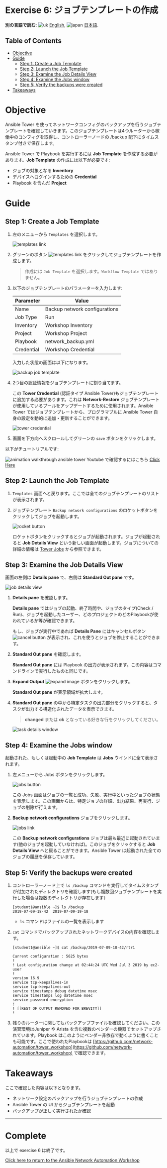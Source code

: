 # Exercise 6: ジョブテンプレートの作成

**別の言語で読む**: ![uk](../../../images/uk.png) [English](README.md),  ![japan](../../../images/japan.png) [日本語](README.ja.md).

## Table of Contents

- [Objective](#objective)
- [Guide](#guide)
   - [Step 1: Create a Job Template](#step-1-create-a-job-template)
   - [Step 2: Launch the Job Template](#step-2-launch-the-job-template)
   - [Step 3: Examine the Job Details View](#step-3-examine-the-job-details-view)
   - [Step 4: Examine the Jobs window](#step-4-examine-the-jobs-window)
   - [Step 5: Verify the backups were created](#step-5-verify-the-backups-were-created)
- [Takeaways](#takeaways)

# Objective

Ansible Tower を使ってネットワークコンフィグのバックアップを行うジョブテンプレートを確認していきます。このジョブテンプレートは4つルーターから稼働中のコンフィグを取得し、コントローラーノードの /backup 配下にタイムスタンプ付きで保存します。

Ansible Tower で Playbook を実行するには **Job Template** を作成する必要があります。**Job Template** の作成には以下が必要です:
 - ジョブの対象となる **Inventory**
 - デバイスへログインするための **Credential**
 - Playbook を含んだ **Project**

# Guide

## Step 1: Create a Job Template

1.  左のメニューから `Templates` を選択します。

    ![templates link](images/templates.png)

2. グリーンのボタン ![templates link](images/add.png) をクリックしてジョブテンプレートを作成します。

    >作成には `Job Template` を選択します。`Workflow Template` ではありません。

3. 以下のジョブテンプレートのパラメーターを入力します:

    | Parameter | Value |
    |---|---|
    | Name  | Backup network configurations  |
    |  Job Type |  Run |
    |  Inventory |  Workshop Inventory |
    |  Project |  Workshop Project |
    |  Playbook |  network_backup.yml |
    |  Credential |  Workshop Credential |


    入力した状態の画面は以下になります。

    ![backup job template](images/backup.png)

4. 2つ目の認証情報をジョブテンプレートに割り当てます。

    この **Tower Credential** (認証タイプ Ansible Tower)もジョブテンプレートに追加する必要があります。これは **Network-Restore** ジョブテンプレートが使用しているプールをアップデートするために使用されます。Ansible Tower ではジョブテンプレートから、プログラマブルに Ansible Tower 自身の設定を動的に追加・更新することができます。

    ![tower credential](images/tower_credential.png)

5. 画面を下方向へスクロールしてグリーンの `save` ボタンをクリックします。

以下がチュートリアルです:

![animation walkthrough ansible tower](images/job_template.gif)
Youtube で確認するにはこちら  [Click Here](https://youtu.be/EQVkFaQYRiE)


## Step 2: Launch the Job Template

1. `Templates` 画面へと戻ります。ここでは全てのジョブテンプレートのリストが表示されます。

2. ジョブテンプレート `Backup network configurations` のロケットボタンをクリックしてジョブを起動します。

    ![rocket button](images/rocket.png)

    ロケットボタンをクリックするとジョブが起動されます。ジョブが起動されると **Job Details View** という新しい画面が起動します。ジョブについての詳細の情報は [Tower Jobs](https://docs.ansible.com/ansible-tower/latest/html/userguide/jobs.html) から参照できます。

## Step 3: Examine the Job Details View

画面の左側は **Details pane** で、右側は **Standard Out pane** です。

![job details view](images/jobfinish.png)

1.  **Details pane** を確認します。

    **Details pane** ではジョブの起動、終了時間や、ジョブのタイプ(Check / Run)、ジョブを起動したユーザー、どのプロジェクトのどのPlaybookが使われているか等が確認できます。

    もし、ジョブが実行中であれば **Details Pane** にはキャンセルボタン ![cancel button](images/cancel.png) が表示され、これを使うとジョブを停止することができます。

2.  **Standard Out pane** を確認します。

    **Standard Out pane** には Playbook の出力が表示されます。この内容はコマンドラインで実行したものと同じです。

3.  **Expand Output** ![expand image](images/expand.png) ボタンをクリックします。

    **Standard Out pane** が表示領域が拡大します。

4.  **Standard Out pane** の中から特定タスクの出力部分をクリックすると、タスクが出力する構造化されたデータを表示できます。

    > **changed** または **ok** となっている好きな行をクリックしてください。

    ![task details window](images/task_details.png)

## Step 4: Examine the Jobs window

起動された、もしくは起動中の **Job Template** は **Jobs** ウインドに全て表示されます。

1. 左メニューから Jobs ボタンをクリックします。

    ![jobs button](images/jobs.png)

    この Jobs 画面はジョブの一覧と成功、失敗、実行中といったジョブの状態を表示します。この画面からは、特定ジョブの詳細、出力結果、再実行、ジョブの削除が行えます。

2. **Backup network configurations** ジョブをクリックします。

    ![jobs link](images/jobslink.png)

    この **Backup network configurations** ジョブは最も最近に起動されています(他のジョブを起動していなければ)。このジョブをクリックすると **Job Details View** へと戻ることができます。Ansible Tower は起動された全てのジョブの履歴を保存しています。

## Step 5: Verify the backups were created

1. コントローラーノード上で `ls /backup` コマンドを実行してタイムスタンプが付加されたディレクトリを確認します(もし複数回ジョブテンプレートを実行した場合は複数のディレクトリが存在します）

   ```
   [student1@ansible ~]$ ls /backup
   2019-07-09-18-42  2019-07-09-19-18
   ```

   - `ls` コマンドはファイルの一覧を表示します

2. `cat` コマンドでバックアップされたネットワークデバイスの内容を確認します。

   ```
   [student1@ansible ~]$ cat /backup/2019-07-09-18-42/rtr1

   Current configuration : 5625 bytes
   !
   ! Last configuration change at 02:44:24 UTC Wed Jul 3 2019 by ec2-user
   !
   version 16.9
   service tcp-keepalives-in
   service tcp-keepalives-out
   service timestamps debug datetime msec
   service timestamps log datetime msec
   service password-encryption
   !
   ! [[REST OF OUTPUT REMOVED FOR BREVITY]]
   !
   ```

  3. 残りのルーターに関してもバックアップファイルを確認してください。この演習環境はJuniper や Arista を含む複数のベンダーの機器でセットアップされています。Playbook はこのようにベンダー非依存で動くように書くことも可能です。ここで使われたPlaybookは [https://github.com/network-automation/tower_workshop](https://github.com/network-automation/tower_workshop) で確認できます。

# Takeaways

ここで確認した内容は以下となります。
 - ネットワーク設定のバックアップを行うジョブテンプレートの作成
 - Ansible Tower の UI からジョブテンプレートを起動
 - バックアップが正しく実行されたか確認

---

# Complete

以上で exercise 6 は終了です。

[Click here to return to the Ansible Network Automation Workshop](../README.ja.md)
